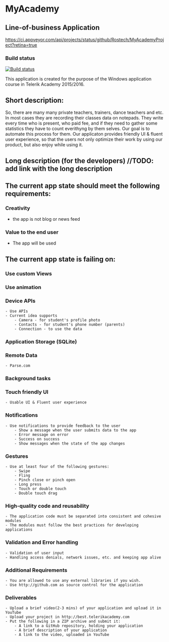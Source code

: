 # MyAcademy
## Line-of-business Application
https://ci.appveyor.com/api/projects/status/github/Rostech/MyAcademyProject?retina=true
### Build status

[![Build status](https://ci.appveyor.com/api/projects/status/m0g2ef0358847bra?svg=true)](https://ci.appveyor.com/api/projects/status/github/Rostech/MyAcademyProject)


This application is created for the purpose of the Windows application course in Telerik Academy 2015/2016.

## Short description:
So, there are many many private teachers, trainers, dance teachers and etc. In most cases they are recording their classes data on notepads. They write every time who is present, who paid fee, and if they need to gather some statistics they have to count everithyng by them selves.
Our goal is to automate this process for them. Our applicaton provides friendly UI & fluent user experience, so that the users not only optimize their work by using our product, but also enjoy while using it. 

## Long description (for the developers) //TODO: add link with the long description

## The current app state should meet the following requirements:

###	Creativity 
 - the app is not blog or news feed

### Value to the end user
 - The app will be used
 
## The current app state is failing on:
 
### Use custom Views
### Use animation
### Device APIs
	- Use APIs
	- Current idea supports
		- Camera - for student's profile photo
		- Contacts - for student's phone number (parents)
		- Connection - to use the data 
### Application Storage (SQLite)
### Remote Data
	- Parse.com
### Background tasks
### Touch friendly UI
	- Usable UI & Fluent user experience
### Notifications
	- Use notifications to provide feedback to the user
		- Show a message when the user submits data to the app
		- Error message on error
		- Success on success
		- Show messages when the state of the app changes
### Gestures
	- Use at least four of the following gestures:
		- Swipe
		- Fling
		- Pinch close or pinch open
		- Long press
		- Touch or double touch
		- Double touch drag
### High-quality code and reusability
	- The application code must be separated into consistent and cohesive modules
	- The modules must follow the best practices for developing applications
### Validation and Error handling
	- Validation of user input
	- Handling access denials, network issues, etc. and keeping app alive
### Additional Requirements
	- You are allowed to use any external libraries if you wish.
	- Use http://github.com as source control for the application
### Deliverables
	- Upload a brief video(2-3 mins) of your application and upload it in YouTube
	- Upload your project in http://best.telerikacademy.com
	- Put the following in a ZIP archive and submit it:
		- A link to a GitHub repository, holding your application
		- A brief description of your application
		- A link to the video, uploaded in YouTube


 
 
 
